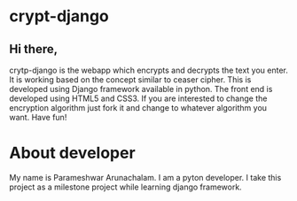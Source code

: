 # crypt-django

## Hi there,
crytp-django is the webapp which encrypts and decrypts the text you enter. It is working based on the concept similar to ceaser cipher.
This is developed using Django framework available in python. The front end is developed using HTML5 and CSS3.
If you are interested to change the encryption algorithm just fork it and change to whatever algorithm you want. 
Have fun!

# About developer
My name is Parameshwar Arunachalam. I am a pyton developer. I take this project as a milestone project while learning django framework.

